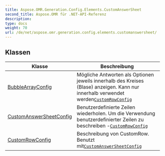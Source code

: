 ```yaml
---
title: Aspose.OMR.Generation.Config.Elements.CustomAnswerSheet
second_title: Aspose.OMR für .NET-API-Referenz
description: 
type: docs
weight: 70
url: /de/net/aspose.omr.generation.config.elements.customanswersheet/
---
```



## Klassen

| Klasse | Beschreibung |
| --- | --- |
| [BubbleArrayConfig](./bubblearrayconfig/) | Mögliche Antworten als Optionen jeweils innerhalb des Kreises (Blase) anzeigen. Kann nur innerhalb verwendet werden[`CustomRowConfig`](../aspose.omr.generation.config.elements.customanswersheet/customrowconfig/) |
| [CustomAnswerSheetConfig](./customanswersheetconfig/) | Benutzerdefinierte Zeilen wiederholen. Um die Verwendung benutzerdefinierter Zeilen zu beschreiben -[`CustomRowConfig`](../aspose.omr.generation.config.elements.customanswersheet/customrowconfig/) |
| [CustomRowConfig](./customrowconfig/) | Beschreibung von CustomRow. Benutzt mit[`CustomAnswerSheetConfig`](../aspose.omr.generation.config.elements.customanswersheet/customanswersheetconfig/) |


